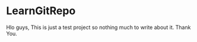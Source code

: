 # LearnGitRepo

Hlo guys,
This is just a test project so nothing much to write about it.
Thank You.
